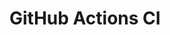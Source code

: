 # GitHub Actions CI























































































































































































































































































































































































































































































































































































































































































































































































